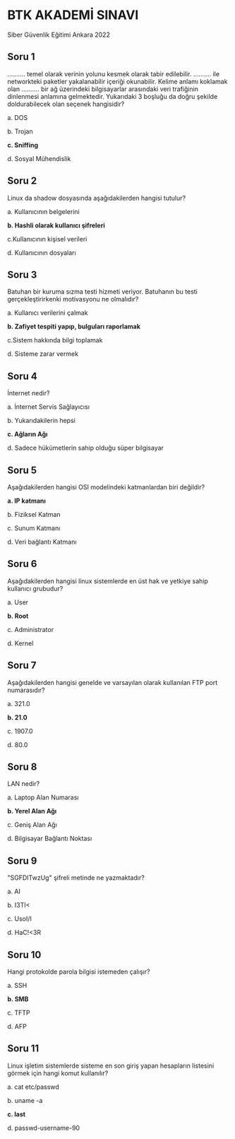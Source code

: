 # BTK AKADEMİ SINAVI

Siber Güvenlik Eğitimi Ankara 2022



## Soru 1

.......... temel olarak verinin yolunu kesmek olarak tabir edilebilir. .......... ile networkteki paketler yakalanabilir içeriği okunabilir. Kelime anlamı koklamak olan .......... bir ağ üzerindeki bilgisayarlar arasındaki veri trafiğinin dinlenmesi anlamına gelmektedir. Yukarıdaki 3 boşluğu da doğru şekilde doldurabilecek olan seçenek hangisidir?

a. DOS

b. Trojan

**c. Sniffing**

d. Sosyal Mühendislik


## Soru 2

Linux da shadow dosyasında aşağıdakilerden hangisi tutulur?

a. Kullanıcının belgelerini

**b. Hashli olarak kullanıcı şifreleri**

c.Kullanıcının kişisel verileri

d. Kullanıcının dosyaları



## Soru 3

Batuhan bir kuruma sızma testi hizmeti veriyor. Batuhanın bu testi gerçekleştirirkenki motivasyonu ne olmalıdır?

a. Kullanıcı verilerini çalmak

**b. Zafiyet tespiti yapıp, bulguları raporlamak**

c.Sistem hakkında bilgi toplamak

d. Sisteme zarar vermek


## Soru 4

İnternet nedir?

a. İnternet Servis Sağlayıcısı

b. Yukarıdakilerin hepsi

**c. Ağların Ağı**

d. Sadece hükümetlerin sahip olduğu süper bilgisayar

## Soru 5

Aşağıdakilerden hangisi OSI modelindeki katmanlardan biri değildir?

**a. IP katmanı**

b. Fiziksel Katman

c. Sunum Katmanı

d. Veri bağlantı Katmanı

## Soru 6

Aşağıdakilerden hangisi linux sistemlerde en üst hak ve yetkiye sahip kullanıcı grubudur?

a. User

**b. Root**

c. Administrator

d. Kernel

## Soru 7

Aşağıdakilerden hangisi genelde ve varsayılan olarak kullanılan FTP port numarasıdır?

a. 321.0

**b. 21.0**

c. 1907.0

d. 80.0

## Soru 8

LAN nedir?

a. Laptop Alan Numarası

**b. Yerel Alan Ağı**

c. Geniş Alan Ağı

d. Bilgisayar Bağlantı Noktası

## Soru 9

"SGFDITwzUg" şifreli metinde ne yazmaktadır?

a. AI

b. I3TI<

c. UsoI\/I

d. HaC!<3R

## Soru 10

Hangi protokolde parola bilgisi istemeden çalışır?

a. SSH

**b. SMB**

c. TFTP

d. AFP

## Soru 11

Linux işletim sistemlerde sisteme en son giriş yapan hesapların listesini görmek için hangi komut kullanılır?

a. cat etc/passwd

b. uname -a

**c. last**

d. passwd-username-90